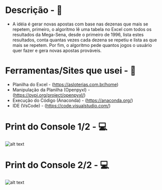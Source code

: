# Descrição - :pencil:
- A idéia é gerar novas apostas com base nas dezenas que mais se repetem, primeiro, o algoritmo lê uma tabela no Excel com todos os resultados da Mega-Sena, desde o primeiro de 1996, lista estes resultados, conta quantas vezes cada dezena se repetiu e lista as que mais se repetem. Por fim, o algoritmo pede quantos jogos o usuário quer fazer e gera novas apostas prováveis.

# Ferramentas/Sites que usei - :wrench:
- Planilha do Excel - (https://asloterias.com.br/home)
- Manipulação da Planilha (Openpyxl) - (https://pypi.org/project/openpyxl/)
- Execução do Código (Anaconda) - (https://anaconda.org/)
- IDE (VsCode) - (https://code.visualstudio.com/)

# Print do Console 1/2 - :computer:
![alt text](https://github.com/predufranca/Portfolio/blob/main/Projetos/Projeto%209%20-%20Gerador%20de%20Apostas%20Prov%C3%A1veis/images/Console1.png)

# Print do Console 2/2 - :computer:
![alt text](https://github.com/predufranca/Portfolio/blob/main/Projetos/Projeto%209%20-%20Gerador%20de%20Apostas%20Prov%C3%A1veis/images/Console2.png)
